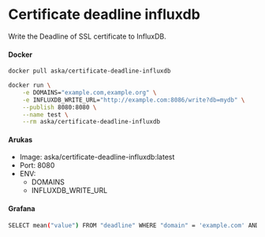 Certificate deadline influxdb
=============

Write the Deadline of SSL certificate to InfluxDB.

#### Docker

```sh
docker pull aska/certificate-deadline-influxdb

docker run \
    -e DOMAINS="example.com,example.org" \
    -e INFLUXDB_WRITE_URL="http://example.com:8086/write?db=mydb" \
    --publish 8080:8080 \
    --name test \
    --rm aska/certificate-deadline-influxdb
```

#### Arukas

- Image: aska/certificate-deadline-influxdb:latest
- Port: 8080
- ENV:
    - DOMAINS
    - INFLUXDB_WRITE_URL 

#### Grafana

```sh
SELECT mean("value") FROM "deadline" WHERE "domain" = 'example.com' AND $timeFilter GROUP BY time($interval) fill(null)
```
